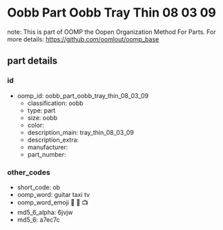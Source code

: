 # Oobb Part Oobb Tray Thin 08 03 09  

note: This is part of OOMP the Oopen Organization Method For Parts. For more details: https://github.com/oomlout/oomp_base

##  part details





### id
* oomp_id: oobb_part_oobb_tray_thin_08_03_09
  * classification: oobb
  * type: part
  * size: oobb
  * color: 
  * description_main: tray_thin_08_03_09
  * description_extra: 
  * manufacturer: 
  * part_number: 

### other_codes
* short_code: ob
* oomp_word: guitar taxi tv
* oomp_word_emoji :guitar: :taxi: :tv:
* md5_6_alpha: 6jvjw
* md5_6: a7ec7c